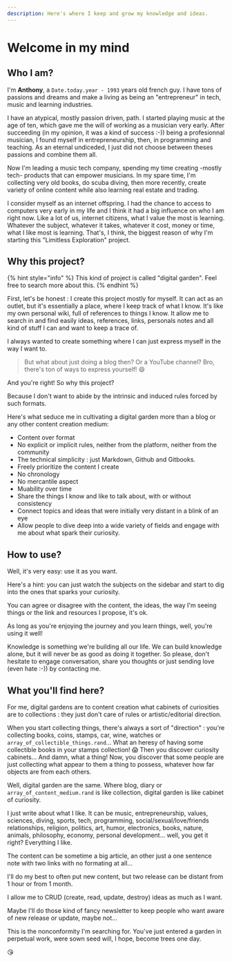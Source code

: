 ```yaml
---
description: Here's where I keep and grow my knowledge and ideas.
---
```


# Welcome in my mind

## Who I am?

I'm **Anthony**, a `Date.today.year - 1993` years old french guy. I have tons of passions and dreams and make a living as being an "entrepreneur" in tech, music and learning industries.

I have an atypical, mostly passion driven, path. I started playing music at the age of ten, which gave me the will of working as a musician very early. After succeeding \(in my opinion, it was a kind of success :-\)\) being a profesionnal musician, I found myself in entrepreneurship, then, in programming and teaching. As an eternal undiceded, I just did not choose between theses passions and combine them all.

Now I'm leading a music tech company, spending my time creating -mostly tech- products that can empower musicians. In my spare time, I'm collecting very old books, do scuba diving, then more recently, create variety of online content while also learning real estate and trading.

I consider myself as an internet offspring. I had the chance to access to computers very early in my life and I think it had a big influence on who I am right now. Like a lot of us, internet citizens, what I value the most is learning. Whatever the subject, whatever it takes, whatever it cost, money or time, what I like most is learning. That's, I think, the biggest reason of why I'm starting this "Limitless Exploration" project.

## Why this project?

{% hint style="info" %}
This kind of project is called "digital garden". Feel free to search more about this.
{% endhint %}

First, let's be honest : I create this project mostly for myself. It can act as an outlet, but it's essentially a place, where I keep track of what I know. It's like my own personal wiki, full of references to things I know. It allow me to search in and find easily ideas, references, links, personals notes and all kind of stuff I can and want to keep a trace of.

I always wanted to create something where I can just express myself in the way I want to.

> But what about just doing a blog then? Or a YouTube channel? Bro, there's ton of ways to express yourself! 😄

And you're right! So why this project?

Because I don't want to abide by the intrinsic and induced rules forced by such formats.

Here's what seduce me in cultivating a digital garden more than a blog or any other content creation medium:

* Content over format
* No explicit or implicit rules, neither from the platform, neither from the community
* The technical simplicity : just Markdown, Github and Gitbooks. 
* Freely prioritize the content I create
* No chronology
* No mercantile aspect
* Muability over time
* Share the things I know and like to talk about, with or without consistency
* Connect topics and ideas that were initially very distant in a blink of an eye
* Allow people to dive deep into a wide variety of fields and engage with me about what spark their curiosity. 

## How to use?

Well, it's very easy: use it as you want.

Here's a hint: you can just watch the subjects on the sidebar and start to dig into the ones that sparks your curiosity.

You can agree or disagree with the content, the ideas, the way I'm seeing things or the link and resources I propose, it's ok.

As long as you're enjoying the journey and you learn things, well, you're using it well!

Knowledge is something we're building all our life. We can build knowledge alone, but it will never be as good as doing it together. So please, don't hesitate to engage conversation, share you thoughts or just sending love \(even hate :-\)\) by contacting me.

## What you'll find here?

For me, digital gardens are to content creation what cabinets of curiosities are to collections : they just don't care of rules or artistic/editorial direction.

When you start collecting things, there's always a sort of "direction" : you're collecting books, coins, stamps, car, wine, watches or `array_of_collectible_things.rand`... What an heresy of having some collectible books in your stamps collection! 😱 Then you discover curiosity cabinets... And damn, what a thing! Now, you discover that some people are just collecting what appear to them a thing to possess, whatever how far objects are from each others.

Well, digital garden are the same. Where blog, diary or `array_of_content_medium.rand` is like collection, digital garden is like cabinet of curiosity.

I just write about what I like. It can be music, entrepreneurship, values, sciences, diving, sports, tech, programming, social/sexual/love/friends relationships, religion, politics, art, humor, electronics, books, nature, animals, philosophy, economy, personal development... well, you get it right? Everything I like.

The content can be sometime a big article, an other just a one sentence note with two links with no formating at all...

I'll do my best to often put new content, but two release can be distant from 1 hour or from 1 month.

I allow me to CRUD \(create, read, update, destroy\) ideas as much as I want.

Maybe I'll do those kind of fancy newsletter to keep people who want aware of new release or update, maybe not...

This is the nonconformity I'm searching for. You've just entered a garden in perpetual work, were sown seed will, I hope, become trees one day.

😘

